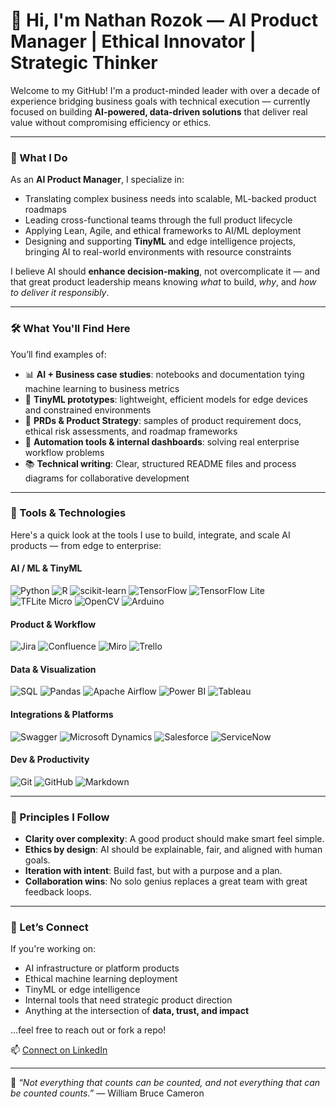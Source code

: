# 👋 Hi, I'm Nathan Rozok — AI Product Manager | Ethical Innovator | Strategic Thinker

Welcome to my GitHub! I'm a product-minded leader with over a decade of experience bridging business goals with technical execution — currently focused on building **AI-powered, data-driven solutions** that deliver real value without compromising efficiency or ethics.

---

### 🧠 What I Do

As an **AI Product Manager**, I specialize in:
- Translating complex business needs into scalable, ML-backed product roadmaps
- Leading cross-functional teams through the full product lifecycle
- Applying Lean, Agile, and ethical frameworks to AI/ML deployment
- Designing and supporting **TinyML** and edge intelligence projects, bringing AI to real-world environments with resource constraints

I believe AI should **enhance decision-making**, not overcomplicate it — and that great product leadership means knowing *what* to build, *why*, and *how to deliver it responsibly*.

---

### 🛠️ What You'll Find Here

You’ll find examples of:
- 📊 **AI + Business case studies**: notebooks and documentation tying machine learning to business metrics
- 🤖 **TinyML prototypes**: lightweight, efficient models for edge devices and constrained environments
- 🧾 **PRDs & Product Strategy**: samples of product requirement docs, ethical risk assessments, and roadmap frameworks
- 🧰 **Automation tools & internal dashboards**: solving real enterprise workflow problems
- 📚 **Technical writing**: Clear, structured README files and process diagrams for collaborative development

---

### 🧰 Tools & Technologies

Here's a quick look at the tools I use to build, integrate, and scale AI products — from edge to enterprise:

#### **AI / ML & TinyML**
![Python](https://img.shields.io/badge/Python-3776AB?style=flat&logo=python&logoColor=white)
![R](https://img.shields.io/badge/R-276DC3?style=flat&logo=r&logoColor=white)
![scikit-learn](https://img.shields.io/badge/Scikit--Learn-F7931E?style=flat&logo=scikitlearn&logoColor=white)
![TensorFlow](https://img.shields.io/badge/TensorFlow-FF6F00?style=flat&logo=tensorflow&logoColor=white)
![TensorFlow Lite](https://img.shields.io/badge/TensorFlow%20Lite-FF6F00?style=flat&logo=tensorflow&logoColor=white)
![TFLite Micro](https://img.shields.io/badge/TensorFlow%20Lite%20Micro-FF6F00?style=flat&logo=tensorflow&logoColor=white)
![OpenCV](https://img.shields.io/badge/OpenCV-5C3EE8?style=flat&logo=opencv&logoColor=white)
![Arduino](https://img.shields.io/badge/Arduino-00979D?style=flat&logo=arduino&logoColor=white)

#### **Product & Workflow**
![Jira](https://img.shields.io/badge/Jira-0052CC?style=flat&logo=jira&logoColor=white)
![Confluence](https://img.shields.io/badge/Confluence-172B4D?style=flat&logo=confluence&logoColor=white)
![Miro](https://img.shields.io/badge/Miro-FFD02F?style=flat&logo=miro&logoColor=black)
![Trello](https://img.shields.io/badge/Trello-0052CC?style=flat&logo=trello&logoColor=white)

#### **Data & Visualization**
![SQL](https://img.shields.io/badge/SQL-4479A1?style=flat&logo=postgresql&logoColor=white)
![Pandas](https://img.shields.io/badge/Pandas-150458?style=flat&logo=pandas&logoColor=white)
![Apache Airflow](https://img.shields.io/badge/Airflow-017CEE?style=flat&logo=apacheairflow&logoColor=white)
![Power BI](https://img.shields.io/badge/Power%20BI-F2C811?style=flat&logo=powerbi&logoColor=black)
![Tableau](https://img.shields.io/badge/Tableau-E97627?style=flat&logo=tableau&logoColor=white)

#### **Integrations & Platforms**
![Swagger](https://img.shields.io/badge/Swagger-85EA2D?style=flat&logo=swagger&logoColor=black)
![Microsoft Dynamics](https://img.shields.io/badge/Dynamics%20365-002050?style=flat)
![Salesforce](https://img.shields.io/badge/Salesforce-00A1E0?style=flat&logo=salesforce&logoColor=white)
![ServiceNow](https://img.shields.io/badge/ServiceNow-00C4B3?style=flat&logo=servicenow&logoColor=white)

#### **Dev & Productivity**
![Git](https://img.shields.io/badge/Git-F05032?style=flat&logo=git&logoColor=white)
![GitHub](https://img.shields.io/badge/GitHub-181717?style=flat&logo=github&logoColor=white)
![Markdown](https://img.shields.io/badge/Markdown-000000?style=flat&logo=markdown&logoColor=white)

---

### 🌱 Principles I Follow

- **Clarity over complexity**: A good product should make smart feel simple.
- **Ethics by design**: AI should be explainable, fair, and aligned with human goals.
- **Iteration with intent**: Build fast, but with a purpose and a plan.
- **Collaboration wins**: No solo genius replaces a great team with great feedback loops.

---

### 🚀 Let’s Connect

If you're working on:
- AI infrastructure or platform products  
- Ethical machine learning deployment  
- TinyML or edge intelligence  
- Internal tools that need strategic product direction  
- Anything at the intersection of **data, trust, and impact**  

…feel free to reach out or fork a repo!

📫 [Connect on LinkedIn](https://www.linkedin.com/in/nathan-r-923a331b4/)

---

🧭 *“Not everything that counts can be counted, and not everything that can be counted counts.”* — William Bruce Cameron
